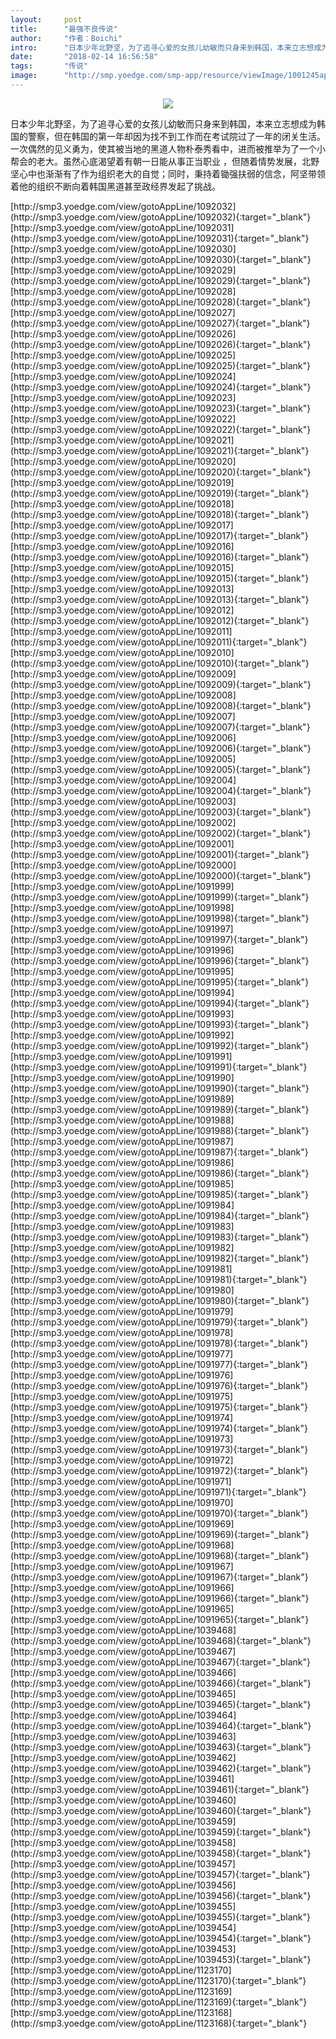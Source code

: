 ```yaml
---
layout:     post
title:      "最强不良传说"
author:     "作者：Boichi"
intro:      "日本少年北野坚，为了追寻心爱的女孩儿幼敏而只身来到韩国，本来立志想成为韩国的警察，但在韩国的第一年却因为找不到工作而在考试院过了一年的闭关生活。一次偶然的见义勇为，使其被当地的黑道人物朴泰秀看中，进而被推举为了一个小帮会的老大。虽然心底渴望着有朝一日能从事正当职业  ，但随着情势发展，北野坚心中也渐渐有了作为组织老大的自觉；同时，秉持着锄强扶弱的信念，阿坚带领着他的组织不断向着韩国黑道甚至政经界发起了挑战。"
date:       "2018-02-14 16:56:58"
tags:       "传说"
image:      "http://smp.yoedge.com/smp-app/resource/viewImage/1001245appline.png"
---
```

<div style="text-align: center">
<p><img src="http://smp.yoedge.com/smp-app/resource/viewImage/1001245appline.png"/></p>
</div>
<p class="post-meta">
<span>日本少年北野坚，为了追寻心爱的女孩儿幼敏而只身来到韩国，本来立志想成为韩国的警察，但在韩国的第一年却因为找不到工作而在考试院过了一年的闭关生活。一次偶然的见义勇为，使其被当地的黑道人物朴泰秀看中，进而被推举为了一个小帮会的老大。虽然心底渴望着有朝一日能从事正当职业  ，但随着情势发展，北野坚心中也渐渐有了作为组织老大的自觉；同时，秉持着锄强扶弱的信念，阿坚带领着他的组织不断向着韩国黑道甚至政经界发起了挑战。</span>
</p>
[http://smp3.yoedge.com/view/gotoAppLine/1092032](http://smp3.yoedge.com/view/gotoAppLine/1092032){:target="_blank"}
[http://smp3.yoedge.com/view/gotoAppLine/1092031](http://smp3.yoedge.com/view/gotoAppLine/1092031){:target="_blank"}
[http://smp3.yoedge.com/view/gotoAppLine/1092030](http://smp3.yoedge.com/view/gotoAppLine/1092030){:target="_blank"}
[http://smp3.yoedge.com/view/gotoAppLine/1092029](http://smp3.yoedge.com/view/gotoAppLine/1092029){:target="_blank"}
[http://smp3.yoedge.com/view/gotoAppLine/1092028](http://smp3.yoedge.com/view/gotoAppLine/1092028){:target="_blank"}
[http://smp3.yoedge.com/view/gotoAppLine/1092027](http://smp3.yoedge.com/view/gotoAppLine/1092027){:target="_blank"}
[http://smp3.yoedge.com/view/gotoAppLine/1092026](http://smp3.yoedge.com/view/gotoAppLine/1092026){:target="_blank"}
[http://smp3.yoedge.com/view/gotoAppLine/1092025](http://smp3.yoedge.com/view/gotoAppLine/1092025){:target="_blank"}
[http://smp3.yoedge.com/view/gotoAppLine/1092024](http://smp3.yoedge.com/view/gotoAppLine/1092024){:target="_blank"}
[http://smp3.yoedge.com/view/gotoAppLine/1092023](http://smp3.yoedge.com/view/gotoAppLine/1092023){:target="_blank"}
[http://smp3.yoedge.com/view/gotoAppLine/1092022](http://smp3.yoedge.com/view/gotoAppLine/1092022){:target="_blank"}
[http://smp3.yoedge.com/view/gotoAppLine/1092021](http://smp3.yoedge.com/view/gotoAppLine/1092021){:target="_blank"}
[http://smp3.yoedge.com/view/gotoAppLine/1092020](http://smp3.yoedge.com/view/gotoAppLine/1092020){:target="_blank"}
[http://smp3.yoedge.com/view/gotoAppLine/1092019](http://smp3.yoedge.com/view/gotoAppLine/1092019){:target="_blank"}
[http://smp3.yoedge.com/view/gotoAppLine/1092018](http://smp3.yoedge.com/view/gotoAppLine/1092018){:target="_blank"}
[http://smp3.yoedge.com/view/gotoAppLine/1092017](http://smp3.yoedge.com/view/gotoAppLine/1092017){:target="_blank"}
[http://smp3.yoedge.com/view/gotoAppLine/1092016](http://smp3.yoedge.com/view/gotoAppLine/1092016){:target="_blank"}
[http://smp3.yoedge.com/view/gotoAppLine/1092015](http://smp3.yoedge.com/view/gotoAppLine/1092015){:target="_blank"}
[http://smp3.yoedge.com/view/gotoAppLine/1092013](http://smp3.yoedge.com/view/gotoAppLine/1092013){:target="_blank"}
[http://smp3.yoedge.com/view/gotoAppLine/1092012](http://smp3.yoedge.com/view/gotoAppLine/1092012){:target="_blank"}
[http://smp3.yoedge.com/view/gotoAppLine/1092011](http://smp3.yoedge.com/view/gotoAppLine/1092011){:target="_blank"}
[http://smp3.yoedge.com/view/gotoAppLine/1092010](http://smp3.yoedge.com/view/gotoAppLine/1092010){:target="_blank"}
[http://smp3.yoedge.com/view/gotoAppLine/1092009](http://smp3.yoedge.com/view/gotoAppLine/1092009){:target="_blank"}
[http://smp3.yoedge.com/view/gotoAppLine/1092008](http://smp3.yoedge.com/view/gotoAppLine/1092008){:target="_blank"}
[http://smp3.yoedge.com/view/gotoAppLine/1092007](http://smp3.yoedge.com/view/gotoAppLine/1092007){:target="_blank"}
[http://smp3.yoedge.com/view/gotoAppLine/1092006](http://smp3.yoedge.com/view/gotoAppLine/1092006){:target="_blank"}
[http://smp3.yoedge.com/view/gotoAppLine/1092005](http://smp3.yoedge.com/view/gotoAppLine/1092005){:target="_blank"}
[http://smp3.yoedge.com/view/gotoAppLine/1092004](http://smp3.yoedge.com/view/gotoAppLine/1092004){:target="_blank"}
[http://smp3.yoedge.com/view/gotoAppLine/1092003](http://smp3.yoedge.com/view/gotoAppLine/1092003){:target="_blank"}
[http://smp3.yoedge.com/view/gotoAppLine/1092002](http://smp3.yoedge.com/view/gotoAppLine/1092002){:target="_blank"}
[http://smp3.yoedge.com/view/gotoAppLine/1092001](http://smp3.yoedge.com/view/gotoAppLine/1092001){:target="_blank"}
[http://smp3.yoedge.com/view/gotoAppLine/1092000](http://smp3.yoedge.com/view/gotoAppLine/1092000){:target="_blank"}
[http://smp3.yoedge.com/view/gotoAppLine/1091999](http://smp3.yoedge.com/view/gotoAppLine/1091999){:target="_blank"}
[http://smp3.yoedge.com/view/gotoAppLine/1091998](http://smp3.yoedge.com/view/gotoAppLine/1091998){:target="_blank"}
[http://smp3.yoedge.com/view/gotoAppLine/1091997](http://smp3.yoedge.com/view/gotoAppLine/1091997){:target="_blank"}
[http://smp3.yoedge.com/view/gotoAppLine/1091996](http://smp3.yoedge.com/view/gotoAppLine/1091996){:target="_blank"}
[http://smp3.yoedge.com/view/gotoAppLine/1091995](http://smp3.yoedge.com/view/gotoAppLine/1091995){:target="_blank"}
[http://smp3.yoedge.com/view/gotoAppLine/1091994](http://smp3.yoedge.com/view/gotoAppLine/1091994){:target="_blank"}
[http://smp3.yoedge.com/view/gotoAppLine/1091993](http://smp3.yoedge.com/view/gotoAppLine/1091993){:target="_blank"}
[http://smp3.yoedge.com/view/gotoAppLine/1091992](http://smp3.yoedge.com/view/gotoAppLine/1091992){:target="_blank"}
[http://smp3.yoedge.com/view/gotoAppLine/1091991](http://smp3.yoedge.com/view/gotoAppLine/1091991){:target="_blank"}
[http://smp3.yoedge.com/view/gotoAppLine/1091990](http://smp3.yoedge.com/view/gotoAppLine/1091990){:target="_blank"}
[http://smp3.yoedge.com/view/gotoAppLine/1091989](http://smp3.yoedge.com/view/gotoAppLine/1091989){:target="_blank"}
[http://smp3.yoedge.com/view/gotoAppLine/1091988](http://smp3.yoedge.com/view/gotoAppLine/1091988){:target="_blank"}
[http://smp3.yoedge.com/view/gotoAppLine/1091987](http://smp3.yoedge.com/view/gotoAppLine/1091987){:target="_blank"}
[http://smp3.yoedge.com/view/gotoAppLine/1091986](http://smp3.yoedge.com/view/gotoAppLine/1091986){:target="_blank"}
[http://smp3.yoedge.com/view/gotoAppLine/1091985](http://smp3.yoedge.com/view/gotoAppLine/1091985){:target="_blank"}
[http://smp3.yoedge.com/view/gotoAppLine/1091984](http://smp3.yoedge.com/view/gotoAppLine/1091984){:target="_blank"}
[http://smp3.yoedge.com/view/gotoAppLine/1091983](http://smp3.yoedge.com/view/gotoAppLine/1091983){:target="_blank"}
[http://smp3.yoedge.com/view/gotoAppLine/1091982](http://smp3.yoedge.com/view/gotoAppLine/1091982){:target="_blank"}
[http://smp3.yoedge.com/view/gotoAppLine/1091981](http://smp3.yoedge.com/view/gotoAppLine/1091981){:target="_blank"}
[http://smp3.yoedge.com/view/gotoAppLine/1091980](http://smp3.yoedge.com/view/gotoAppLine/1091980){:target="_blank"}
[http://smp3.yoedge.com/view/gotoAppLine/1091979](http://smp3.yoedge.com/view/gotoAppLine/1091979){:target="_blank"}
[http://smp3.yoedge.com/view/gotoAppLine/1091978](http://smp3.yoedge.com/view/gotoAppLine/1091978){:target="_blank"}
[http://smp3.yoedge.com/view/gotoAppLine/1091977](http://smp3.yoedge.com/view/gotoAppLine/1091977){:target="_blank"}
[http://smp3.yoedge.com/view/gotoAppLine/1091976](http://smp3.yoedge.com/view/gotoAppLine/1091976){:target="_blank"}
[http://smp3.yoedge.com/view/gotoAppLine/1091975](http://smp3.yoedge.com/view/gotoAppLine/1091975){:target="_blank"}
[http://smp3.yoedge.com/view/gotoAppLine/1091974](http://smp3.yoedge.com/view/gotoAppLine/1091974){:target="_blank"}
[http://smp3.yoedge.com/view/gotoAppLine/1091973](http://smp3.yoedge.com/view/gotoAppLine/1091973){:target="_blank"}
[http://smp3.yoedge.com/view/gotoAppLine/1091972](http://smp3.yoedge.com/view/gotoAppLine/1091972){:target="_blank"}
[http://smp3.yoedge.com/view/gotoAppLine/1091971](http://smp3.yoedge.com/view/gotoAppLine/1091971){:target="_blank"}
[http://smp3.yoedge.com/view/gotoAppLine/1091970](http://smp3.yoedge.com/view/gotoAppLine/1091970){:target="_blank"}
[http://smp3.yoedge.com/view/gotoAppLine/1091969](http://smp3.yoedge.com/view/gotoAppLine/1091969){:target="_blank"}
[http://smp3.yoedge.com/view/gotoAppLine/1091968](http://smp3.yoedge.com/view/gotoAppLine/1091968){:target="_blank"}
[http://smp3.yoedge.com/view/gotoAppLine/1091967](http://smp3.yoedge.com/view/gotoAppLine/1091967){:target="_blank"}
[http://smp3.yoedge.com/view/gotoAppLine/1091966](http://smp3.yoedge.com/view/gotoAppLine/1091966){:target="_blank"}
[http://smp3.yoedge.com/view/gotoAppLine/1091965](http://smp3.yoedge.com/view/gotoAppLine/1091965){:target="_blank"}
[http://smp3.yoedge.com/view/gotoAppLine/1039468](http://smp3.yoedge.com/view/gotoAppLine/1039468){:target="_blank"}
[http://smp3.yoedge.com/view/gotoAppLine/1039467](http://smp3.yoedge.com/view/gotoAppLine/1039467){:target="_blank"}
[http://smp3.yoedge.com/view/gotoAppLine/1039466](http://smp3.yoedge.com/view/gotoAppLine/1039466){:target="_blank"}
[http://smp3.yoedge.com/view/gotoAppLine/1039465](http://smp3.yoedge.com/view/gotoAppLine/1039465){:target="_blank"}
[http://smp3.yoedge.com/view/gotoAppLine/1039464](http://smp3.yoedge.com/view/gotoAppLine/1039464){:target="_blank"}
[http://smp3.yoedge.com/view/gotoAppLine/1039463](http://smp3.yoedge.com/view/gotoAppLine/1039463){:target="_blank"}
[http://smp3.yoedge.com/view/gotoAppLine/1039462](http://smp3.yoedge.com/view/gotoAppLine/1039462){:target="_blank"}
[http://smp3.yoedge.com/view/gotoAppLine/1039461](http://smp3.yoedge.com/view/gotoAppLine/1039461){:target="_blank"}
[http://smp3.yoedge.com/view/gotoAppLine/1039460](http://smp3.yoedge.com/view/gotoAppLine/1039460){:target="_blank"}
[http://smp3.yoedge.com/view/gotoAppLine/1039459](http://smp3.yoedge.com/view/gotoAppLine/1039459){:target="_blank"}
[http://smp3.yoedge.com/view/gotoAppLine/1039458](http://smp3.yoedge.com/view/gotoAppLine/1039458){:target="_blank"}
[http://smp3.yoedge.com/view/gotoAppLine/1039457](http://smp3.yoedge.com/view/gotoAppLine/1039457){:target="_blank"}
[http://smp3.yoedge.com/view/gotoAppLine/1039456](http://smp3.yoedge.com/view/gotoAppLine/1039456){:target="_blank"}
[http://smp3.yoedge.com/view/gotoAppLine/1039455](http://smp3.yoedge.com/view/gotoAppLine/1039455){:target="_blank"}
[http://smp3.yoedge.com/view/gotoAppLine/1039454](http://smp3.yoedge.com/view/gotoAppLine/1039454){:target="_blank"}
[http://smp3.yoedge.com/view/gotoAppLine/1039453](http://smp3.yoedge.com/view/gotoAppLine/1039453){:target="_blank"}
[http://smp3.yoedge.com/view/gotoAppLine/1123170](http://smp3.yoedge.com/view/gotoAppLine/1123170){:target="_blank"}
[http://smp3.yoedge.com/view/gotoAppLine/1123169](http://smp3.yoedge.com/view/gotoAppLine/1123169){:target="_blank"}
[http://smp3.yoedge.com/view/gotoAppLine/1123168](http://smp3.yoedge.com/view/gotoAppLine/1123168){:target="_blank"}


